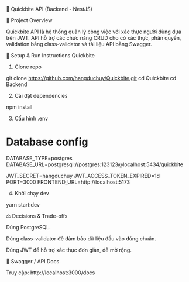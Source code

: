 📁 Quickbite API (Backend - NestJS)

📌 Project Overview

Quickbite API là hệ thống quản lý công việc với xác thực người dùng dựa trên JWT. API hỗ trợ các chức năng CRUD cho có xác thực, phân quyền, validation bằng class-validator và tài liệu API bằng Swagger.

🚀 Setup & Run Instructions
Quickbite

1. Clone repo

git clone https://github.com/hangduchuy/Quickbite.git
cd Quickbite
cd Backend

2. Cài đặt dependencies

npm install

3. Cấu hình .env

# Database config

DATABASE_TYPE=postgres
DATABASE_URL=postgresql://postgres:123123@localhost:5434/quickbite

JWT_SECRET=hangduchuy
JWT_ACCESS_TOKEN_EXPIRED=1d
PORT=3000
FRONTEND_URL=http://localhost:5173

4. Khởi chạy dev

yarn start:dev

⚖️ Decisions & Trade-offs

Dùng PostgreSQL.

Dùng class-validator để đảm bảo dữ liệu đầu vào đúng chuẩn.

Dùng JWT để hỗ trợ xác thực đơn giản, dễ mở rộng.

📘 Swagger / API Docs

Truy cập: http://localhost:3000/docs
